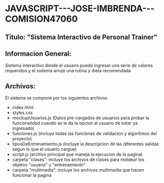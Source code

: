 # JAVASCRIPT---JOSE-IMBRENDA---COMISION47060
## Titulo: "Sistema Interactivo de Personal Trainer"
## Informacion General: 
Sistema interactivo donde el usuario pueda ingresar una serie de valores requeridos y el sistema arroje una rutina y dieta recomendada
## Archivos: 
El sistema se compone por los siguientes archivos 
- index.html
- styles.css
- mockupUsuarios.js (Datos pre-cargados de usuarios para probar la funcionalidad cuando se le da la opcion al usuario de estar ya ingresado)
- funciones.js (incluye todas las funciones de validacion y algoritmos del proyecto)
- tiposDeEntrenamiento.js (incluye la descripcion de las diferentes salidas segun lo que el usuario cargue)
- script.js (archivo principal que maneja la ejecucion de la pagina)
- carpeta "clases": incluye los archivos de clases para moldear los objetos "usuario" y "entrenamiento"
- carpeta "multimedia": incluye los archivos multimedia que hacen funcionar la pagina
